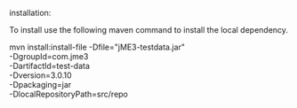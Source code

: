 installation:

To install use the following maven command to install the local dependency.

mvn install:install-file -Dfile="jME3-testdata.jar" \
-DgroupId=com.jme3 \
-DartifactId=test-data \
-Dversion=3.0.10 \
-Dpackaging=jar \
-DlocalRepositoryPath=src/repo
